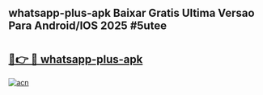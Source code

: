 ## whatsapp-plus-apk Baixar Gratis Ultima Versao Para Android/IOS 2025 #5utee

# <h2><a href="https://ainizakaria.my?title=whatsapp-plus-apk&ref=20M">🔗👉 🔴 whatsapp-plus-apk</a></h2>

[![acn](https://github.com/user-attachments/assets/0f9c940e-d8b0-45ae-aac7-cd30a18b3e1c)](https://ainizakaria.my?title=whatsapp-plus-apk&ref=20M)

